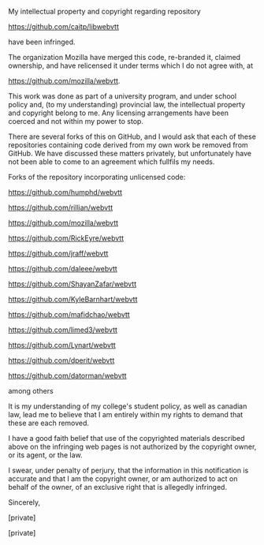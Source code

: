 My intellectual property and copyright regarding repository

https://github.com/caitp/libwebvtt 

have been infringed.

The organization Mozilla have merged this code, re-branded it, claimed
ownership, and have relicensed it under terms which I do not agree with, at 

https://github.com/mozilla/webvtt. 

This work was done as part of a university program, and under school policy and, (to my understanding) provincial law, the intellectual property and copyright belong to me. Any licensing arrangements have been coerced and not within my power to stop.

There are several forks of this on GitHub, and I would ask that each of
these repositories containing code derived from my own work be removed
from GitHub. We have discussed these matters privately, but unfortunately have not been able to come to an agreement which fullfils my needs.

Forks of the repository incorporating unlicensed code:

https://github.com/humphd/webvtt

https://github.com/rillian/webvtt

https://github.com/mozilla/webvtt

https://github.com/RickEyre/webvtt

https://github.com/jraff/webvtt

https://github.com/daleee/webvtt

https://github.com/ShayanZafar/webvtt

https://github.com/KyleBarnhart/webvtt

https://github.com/mafidchao/webvtt

https://github.com/limed3/webvtt

https://github.com/Lynart/webvtt

https://github.com/dperit/webvtt

https://github.com/datorman/webvtt

among others

It is my understanding of my college's student policy, as well as canadian
law, lead me to believe that I am entirely within my rights to demand that
these are each removed.

I have a good faith belief that use of the copyrighted materials described above on the infringing web pages is not authorized by the copyright owner, or its agent, or the law.

I swear, under penalty of perjury, that the information in this
notification is accurate and that I am the copyright owner, or am
authorized to act on behalf of the owner, of an exclusive right that is
allegedly infringed.

Sincerely,

[private]

[private]
